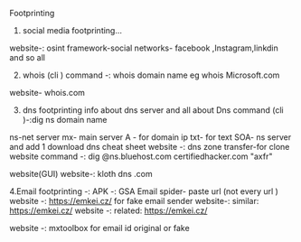 
Footprinting 

1. social media footprinting...

website-: osint framework-social networks- facebook ,Instagram,linkdin and so all


2. whois (cli )
command -: whois domain name 
eg whois Microsoft.com

website- whois.com

3. dns footprinting 
info about dns server and all about Dns
command (cli )-:dig ns domain name

ns-net server 
mx- main server
A - for domain ip
txt- for text
SOA- ns server  and add 1 
download dns cheat sheet
website -: dns zone transfer-for clone website 
command -: dig @ns.bluehost.com certifiedhacker.com "axfr"

website(GUI)
website-: kloth dns .com 


4.Email footprinting -:
APK -: GSA Email spider- 
paste url (not every url )
website -: https://emkei.cz/ for fake email sender
website-: similar: https://emkei.cz/
website -: related: https://emkei.cz/

website -: mxtoolbox for email id original or fake
